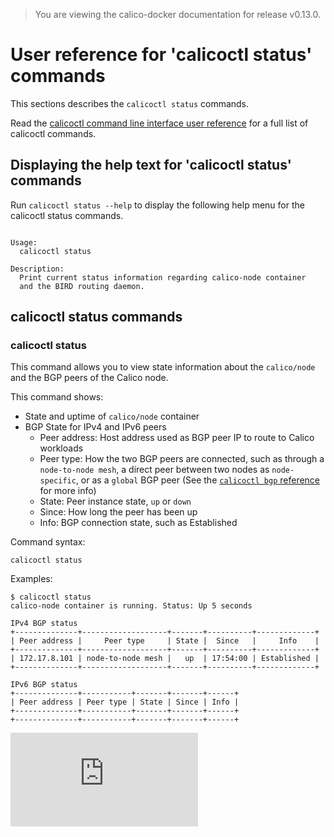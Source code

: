 > You are viewing the calico-docker documentation for release v0.13.0.

# User reference for 'calicoctl status' commands

This sections describes the `calicoctl status` commands.

Read the [calicoctl command line interface user reference](../calicoctl.md) 
for a full list of calicoctl commands.

## Displaying the help text for 'calicoctl status' commands

Run `calicoctl status --help` to display the following help menu for the 
calicoctl status commands.

```

Usage:
  calicoctl status

Description:
  Print current status information regarding calico-node container
  and the BIRD routing daemon.

```

## calicoctl status commands


### calicoctl status
This command allows you to view state information about the `calico/node` and 
the BGP peers of the Calico node.

This command shows:
 - State and uptime of `calico/node` container
 - BGP State for IPv4 and IPv6 peers
   - Peer address: Host address used as BGP peer IP to route to Calico workloads
   - Peer type: How the two BGP peers are connected, such as through a 
   `node-to-node mesh`, a direct peer between two nodes as `node-specific`, 
   or as a `global` BGP peer (See the [`calicoctl bgp` reference](./bgp.md) for 
   more info)
   - State: Peer instance state, `up` or `down`
   - Since: How long the peer has been up
   - Info: BGP connection state, such as Established


Command syntax:

```
calicoctl status
```

Examples:

```
$ calicoctl status
calico-node container is running. Status: Up 5 seconds

IPv4 BGP status
+--------------+-------------------+-------+----------+-------------+
| Peer address |     Peer type     | State |  Since   |     Info    |
+--------------+-------------------+-------+----------+-------------+
| 172.17.8.101 | node-to-node mesh |   up  | 17:54:00 | Established |
+--------------+-------------------+-------+----------+-------------+

IPv6 BGP status
+--------------+-----------+-------+-------+------+
| Peer address | Peer type | State | Since | Info |
+--------------+-----------+-------+-------+------+
+--------------+-----------+-------+-------+------+
```
[![Analytics](https://ga-beacon.appspot.com/UA-52125893-3/calico-docker/docs/calicoctl/status.md?pixel)](https://github.com/igrigorik/ga-beacon)
